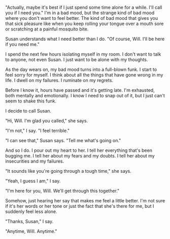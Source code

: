 "Actually, maybe it's best if I just spend some time alone for a while. I'll call you if I need you." I'm in a bad mood, but the strange kind of bad mood where you don't want to feel better. The kind of bad mood that gives you that sick pleasure like when you keep rolling your tongue over a mouth sore or scratching at a painful mosquito bite.

 Susan understands what I need better than I do. "Of course, Will. I'll be here if you need me."

I spend the next few hours isolating myself in my room. I don't want to talk to anyone, not even Susan. I just want to be alone with my thoughts.

As the day wears on, my bad mood turns into a full-blown funk. I start to feel sorry for myself. I think about all the things that have gone wrong in my life. I dwell on my failures. I ruminate on my regrets.

Before I know it, hours have passed and it's getting late. I'm exhausted, both mentally and emotionally. I know I need to snap out of it, but I just can't seem to shake this funk.

I decide to call Susan.

"Hi, Will. I'm glad you called," she says.

"I'm not," I say. "I feel terrible."

"I can see that," Susan says. "Tell me what's going on."

And so I do. I pour out my heart to her. I tell her everything that's been bugging me. I tell her about my fears and my doubts. I tell her about my insecurities and my failures.

"It sounds like you're going through a tough time," she says.

"Yeah, I guess I am," I say.

"I'm here for you, Will. We'll get through this together."

Somehow, just hearing her say that makes me feel a little better. I'm not sure if it's her words or her tone or just the fact that she's there for me, but I suddenly feel less alone.

"Thanks, Susan," I say.

"Anytime, Will. Anytime."
